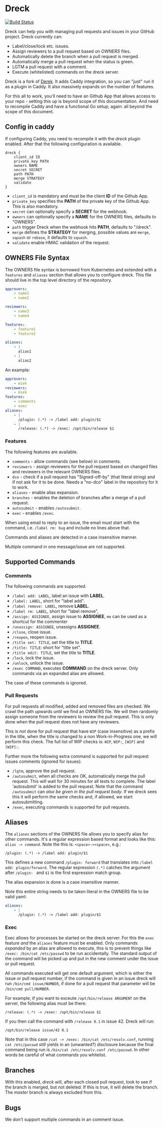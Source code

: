 # Dreck

[![Build Status](https://travis-ci.org/miekg/dreck.svg?branch=master)](https://travis-ci.org/miekg/dreck)

Dreck can help you with managing pull requests and issues in your GitHub project. Dreck currently
can:

* Label/close/lock etc. issues.
* Assign reviewers to a pull request based on *OWNERS* files.
* Automatically delete the branch when a pull request is merged.
* Automatically merge a pull request when the status is green.
* LGTM a pull request with a comment.
* Execute (whitelisted) commands on the dreck server.

Dreck is a fork of [Derek](https://github.com/alexellis/derek). It adds Caddy integration, so you can
"just" run it as a plugin in Caddy. It also massively expands on the number of features.

For this all to work, you'll need to have an Github App that allows access to your repo - setting
this up is beyond scope of this documentation. And need to recompile Caddy and have a functional Go
setup; again: all beyond the scope of this document.

## Config in caddy

If configuring Caddy, you need to recompile it with the *dreck* plugin enabled. After that the
following configuration is available.

~~~
dreck {
    client_id ID
    private_key PATH
    owners NAME
    secret SECRET
    path PATH
    merge STRATEGY
    validate
}
~~~

* `client_id` is mandatory and must be the client **ID** of the Github App.
* `private_key` specifies the **PATH** of the private key of the Github App. This is also mandatory.
* `secret` can optionally specify a **SECRET** for the webhook.
* `owners` can optionally specify a **NAME** for the OWNERS files, defaults to "OWNERS".
* `path` trigger Dreck when the webhook hits **PATH**, defaults to "/dreck".
* `merge` defines the **STRATEGY** for merging, possible values are `merge`, `squash` or `rebase`,
  it defaults to `squash`.
* `validate` enable HMAC validation of the request.

## OWNERS File Syntax

The OWNERS file syntax is borrowed from Kubernetes and extended with a `features` and `aliases`
section that allows you to configure dreck. This file should live in the top level directory of the
repository.

``` yaml
approvers:
    - name1
    - name2

reviewers:
    - name3
    - name4

features:
    - feature1
    - feature2

aliases:
    - |
      alias1
    - |
      alias2
```

An example:

~~~ yaml
approvers:
    - miek
reviewers:
    - miek
features:
    - comments
    - exec
aliases:
    - |
      /plugin: (.*) -> /label add: plugin/$1
    - |
      /release: (.*) -> /exec: /opt/bin/release $1
~~~

### Features

The following features are available.

* `comments` - allow commands (see below) in comments.
* `reviewers` - assign reviewers for the pull request based on changed files and reviewers in the relevant
  OWNERS files.
* `dco` - check if a pull request has "Signed-off-by" (that literal string) and if not ask for it to be done.
  Needs a "no-dco" label in the repository for it to work.
* `aliases` - enable alias expansion.
* `branches` - enables the deletion of branches after a merge of a pull request.
* `autosubmit` - enables `/autosubmit`.
* `exec` - enables `/exec`.

When using email to reply to an issue, the email *must* start with the command, i.e. `/label rm: bug`
and include no lines above that.

Commands and aliases are detected in a case insensitive manner.

Multiple command in one message/issue are not supported.

## Supported Commands

### Comments

The following commands are supported.

* `/label add: LABEL`, label an issue with **LABEL**.
* `/label: LABEL`,  short for "label add".
* `/label remove: LABEL`, remove **LABEL**.
* `/label rm: LABEL`, short for "label remove",
* `/assign: ASSIGNEE`, assign issue to **ASSIGNEE**, `me` can be used as a shortcut for the commenter
* `/unassign: ASSIGNEE`, unassigns **ASSIGNEE**.
* `/close`, close issue.
* `/reopen`, reopen issue.
* `/title set: TITLE`, set the title to **TITLE**.
* `/title: TITLE`: short for "title set".
* `/title edit: TITLE`, set the title to **TITLE**.
* `/lock`, lock the issue.
* `/unlock`, unlock the issue.
* `/exec COMMAND`, executes **COMMAND** on the dreck server. Only commands via an expanded alias
  are allowed.

The case of these commands is ignored.

### Pull Requests

For pull requests all modified, added and removed files are checked. We crawl the path upwards
until we find an OWNERS file. We will then randomly assign someone from the reviewers to review the
pull request. This is only done when the pull request does not have any reviewers.

This is *not* done for pull request that have `WIP` (case insensitive) as a prefix in the title, when the
title is changed to a non Work-in-Progress one, we will perform this check. The full list of WIP
checks is: `WIP`, `WIP:`, `[WIP]` and `[WIP]:`.

Further more the following extra command is supported for pull request issues comments (ignored for issues).

* `/lgtm`, approve the pull request.
* `/autosubmit`, when all checks are OK, automatically merge the pull request. This will wait for 30
  minutes for all tests to complete. The label 'autosubmit' is added to the pull request.
  Note that the command `/autosubmit` can *also be given in the pull request body*. If we dreck sees
  this it will perform the same checks and, if allowed, we start autosubmitting.
* `/exec`, executing commands is supported for pull requests.

## Aliases

The `aliases` sections of the OWNERS file allows you to specify alias for other commands. It's
a regular expression based format and looks like this: `alias -> command`. Note the this is:
`<space>-><space>`, e.g.:

~~~
/plugin: (.*) -> /label add: plugin/$1
~~~

This defines a new command `/plugin: forward` that translates into `/label add: plugin/forward`.
The regular expression `(.*)` catches the argument after `/plugin: ` and `$1` is the first expression
match group.

The alias expansion is done is a case insensitive manner.

Note this entire string needs to be taken literal in the OWNERS file to be valid yaml:

~~~ yaml
aliases:
    - |
      /plugin: (.*) -> /label add: plugin/$1
~~~

### Exec

Exec allows for processes be started on the dreck server. For this the `exec` feature *and* the
`aliases` feature must be enabled. Only commands
*expanded* by an alias are allowed to execute, this is to prevent things like `/exec: /bin/cat
 /etc/passwd` to be run accidentally. The standard output of the command will be picked up and put
 in the new comment under the issue or pull request.

All commands executed will get one default argument, which is either the issue or pull request number,
if the command is given in an issue dreck will run `/bin/cmd issue/NUMBER`, if done for a pull request
that parameter will be `/bin/cmd pull/NUMBER`.

For example, if you want to exceute `/opt/bin/release ARGUMENT` on the server, the following alias must
be there:

~~~
/release: (.*) -> /exec: /opt/bin/release $1
~~~

If you then call the command with `/release 0.1` in issue 42. Dreck will run:

~~~
/opt/bin/release issue/42 0.1
~~~

Note that in this case `/cat -> /exec: /bin/cat /etc/resolv.conf`, running `cat /etc/passwd` *still*
yields in an (unwanted?) disclosure because the final command being run is `/bin/cat
/etc/resolv.conf /etc/passwd`. In other words be careful of what commands you whitelist.

## Branches

With this enabled, *dreck* will, after each closed pull request, look to see if the branch is
merged, but not deleted. If this is true, it will delete the branch. The *master* branch is always
excluded from this.

## Bugs

We don't support multiple commands in an comment issue.
